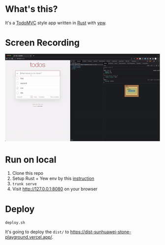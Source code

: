 # What's this?

It's a [TodoMVC](https://todomvc.com/) style app written in [Rust](https://www.rust-lang.org/) with [yew](https://yew.rs/).

# Screen Recording

![Recording](./recording.gif)

# Run on local

1. Clone this repo
2. Setup Rust + Yew env by this [instruction](https://yew.rs/docs/getting-started/introduction)
3. `trunk serve`
4. Visit http://127.0.0.1:8080 on your browser

# Deploy

```
deploy.sh
```

It's going to deploy the `dist/` to https://dist-sunhuawei-stone-playground.vercel.app/.
